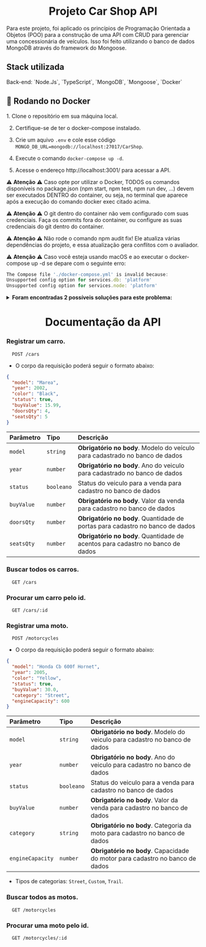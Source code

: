<h1 align="center">Projeto Car Shop API</h1>

Para este projeto, foi aplicado os princípios de Programação Orientada a Objetos (POO) para a construção de uma API com CRUD para gerenciar uma concessionária de veículos. Isso foi feito utilizando o banco de dados MongoDB através do framework do Mongoose.

<h2>Stack utilizada</h2>
Back-end: `Node.Js`, `TypeScript`, `MongoDB`, `Mongoose`, `Docker`

<h2>🐋 Rodando no Docker</h2>
1. Clone o repositório em sua máquina local.

2. Certifique-se de ter o docker-compose instalado.

3. Crie um aquivo `.env` e cole esse código `MONGO_DB_URL=mongodb://localhost:27017/CarShop`.

4. Execute o comando `docker-compose up -d`.

5. Acesse o endereço http://localhost:3001/ para acessar a API.

⚠️ **Atenção** ⚠️ Caso opte por utilizar o Docker, TODOS os comandos disponíveis no package.json (npm start, npm test, npm run dev, ...) devem ser executados DENTRO do container, ou seja, no terminal que aparece após a execução do comando docker exec citado acima.

⚠️ **Atenção** ⚠️ O git dentro do container não vem configurado com suas credenciais. Faça os commits fora do container, ou configure as suas credenciais do git dentro do container.

⚠️ **Atenção** ⚠️ Não rode o comando npm audit fix! Ele atualiza várias dependências do projeto, e essa atualização gera conflitos com o avaliador.

⚠️ **Atenção** ⚠️ Caso você esteja usando macOS e ao executar o docker-compose up -d se depare com o seguinte erro:

```typescript
The Compose file './docker-compose.yml' is invalid because:
Unsupported config option for services.db: 'platform'
Unsupported config option for services.node: 'platform'
```

<details>
  <summary><strong> Foram encontradas 2 possíveis soluções para este problema:</strong></summary><br />

- Você pode adicionar manualmente a option platform: linux/amd64 no service do banco de dados no arquivo docker-compose.yml do projeto, mas essa é uma solução local e você deverá reproduzir isso para os outros projetos.

- Você pode adicionar manualmente nos arquivos .bashrc, .zshenv ou .zshrc do seu computador a linha export DOCKER_DEFAULT_PLATFORM=linux/amd64, essa é uma solução global. As soluções foram com base nesta fonte.
</details>

<h1 align="center">Documentação da API</h1>

### Registrar um carro.

```http
  POST /cars
```

- O corpo da requisição poderá seguir o formato abaixo:

```json
{
  "model": "Marea",
  "year": 2002,
  "color": "Black",
  "status": true,
  "buyValue": 15.99,
  "doorsQty": 4,
  "seatsQty": 5
}
```

| Parâmetro  | Tipo       | Descrição                                                                       |
| :--------- | :--------- | :------------------------------------------------------------------------------ |
| `model`    | `string`   | **Obrigatório no body**. Modelo do veículo para cadastrado no banco de dados   |
| `year`     | `number`   | **Obrigatório no body**. Ano do veiculo para cadastrado no banco de dados       |
| `status`   | `booleano` | Status do veiculo para a venda para cadastro no banco de dados                |
| `buyValue` | `number`   | **Obrigatório no body**. Valor da venda para cadastro no banco de dados       |
| `doorsQty` | `number`   | **Obrigatório no body**. Quantidade de portas para cadastro no banco de dados |
| `seatsQty` | `number`   | **Obrigatório no body**. Quantidade de acentos para cadastro no banco de dados |

### Buscar todos os carros.

```http
  GET /cars
```

### Procurar um carro pelo id.

```http
  GET /cars/:id
```

### Registrar uma moto.

```http
  POST /motorcycles
```

- O corpo da requisição poderá seguir o formato abaixo:

```json
{
  "model": "Honda Cb 600f Hornet",
  "year": 2005,
  "color": "Yellow",
  "status": true,
  "buyValue": 30.0,
  "category": "Street",
  "engineCapacity": 600
}
```

| Parâmetro        | Tipo       | Descrição                                                                      |
| :--------------- | :--------- | :----------------------------------------------------------------------------- |
| `model`          | `string`   | **Obrigatório no body**. Modelo do veiculo para cadastro no banco de dados   |
| `year`           | `number`   | **Obrigatório no body**. Ano do veiculo para cadastro no banco de dados      |
| `status`         | `booleano` | Status do veiculo para a venda para cadastro no banco de dados               |
| `buyValue`       | `number`   | **Obrigatório no body**. Valor da venda para cadastro no banco de dados      |
| `category`       | `string`   | **Obrigatório no body**. Categoria da moto para cadastro no banco de dados   |
| `engineCapacity` | `number`   | **Obrigatório no body**. Capacidade do motor para cadastro no banco de dados |

- Tipos de categorias: `Street`, `Custom`, `Trail`.

### Buscar todos as motos.

```http
  GET /motorcycles
```

### Procurar uma moto pelo id.

```http
  GET /motorcycles/:id
```
